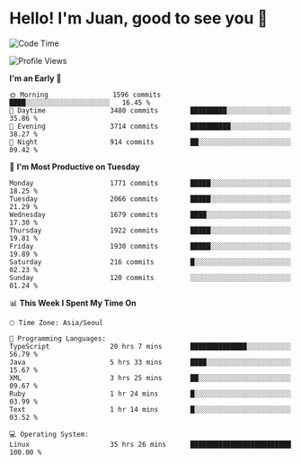 # Hello! I'm Juan, good to see you 👋

<!--
**Y-k-Y/Y-k-Y** is a ✨ _special_ ✨ repository because its `README.md` (this file) appears on your GitHub profile.

Here are some ideas to get you started:

- 🔭 I’m currently working on ...
- 🌱 I’m currently learning ...
- 👯 I’m looking to collaborate on ...
- 🤔 I’m looking for help with ...
- 💬 Ask me about ...
- 📫 How to reach me: ...
- 😄 Pronouns: ...
- ⚡ Fun fact: ...
-->
<!--
![Profile views](https://gpvc.arturio.dev/Y-k-Y)

[![Omid Nikrah StackOverflow](https://github-readme-stackoverflow.vercel.app/?userID=9517076)](https://stackoverflow.com/users/9517076/i-have-10-fingers)
-->

<!--START_SECTION:waka-->
![Code Time](http://img.shields.io/badge/Code%20Time-1%2C559%20hrs%201%20min-blue)

![Profile Views](http://img.shields.io/badge/Profile%20Views-0-blue)

**I'm an Early 🐤** 

```text
🌞 Morning                1596 commits        ████░░░░░░░░░░░░░░░░░░░░░   16.45 % 
🌆 Daytime                3480 commits        █████████░░░░░░░░░░░░░░░░   35.86 % 
🌃 Evening                3714 commits        ██████████░░░░░░░░░░░░░░░   38.27 % 
🌙 Night                  914 commits         ██░░░░░░░░░░░░░░░░░░░░░░░   09.42 % 
```
📅 **I'm Most Productive on Tuesday** 

```text
Monday                   1771 commits        █████░░░░░░░░░░░░░░░░░░░░   18.25 % 
Tuesday                  2066 commits        █████░░░░░░░░░░░░░░░░░░░░   21.29 % 
Wednesday                1679 commits        ████░░░░░░░░░░░░░░░░░░░░░   17.30 % 
Thursday                 1922 commits        █████░░░░░░░░░░░░░░░░░░░░   19.81 % 
Friday                   1930 commits        █████░░░░░░░░░░░░░░░░░░░░   19.89 % 
Saturday                 216 commits         █░░░░░░░░░░░░░░░░░░░░░░░░   02.23 % 
Sunday                   120 commits         ░░░░░░░░░░░░░░░░░░░░░░░░░   01.24 % 
```


📊 **This Week I Spent My Time On** 

```text
🕑︎ Time Zone: Asia/Seoul

💬 Programming Languages: 
TypeScript               20 hrs 7 mins       ██████████████░░░░░░░░░░░   56.79 % 
Java                     5 hrs 33 mins       ████░░░░░░░░░░░░░░░░░░░░░   15.67 % 
XML                      3 hrs 25 mins       ██░░░░░░░░░░░░░░░░░░░░░░░   09.67 % 
Ruby                     1 hr 24 mins        █░░░░░░░░░░░░░░░░░░░░░░░░   03.99 % 
Text                     1 hr 14 mins        █░░░░░░░░░░░░░░░░░░░░░░░░   03.52 % 

💻 Operating System: 
Linux                    35 hrs 26 mins      █████████████████████████   100.00 % 
```


<!--END_SECTION:waka-->
